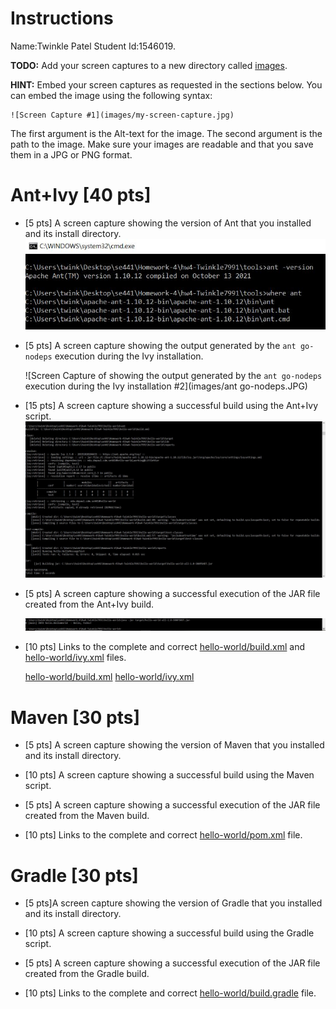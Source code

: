 # Instructions
Name:Twinkle Patel Student Id:1546019.

**TODO:** Add your screen captures to a new directory called [images](images).

**HINT:** Embed your screen captures as requested in the sections below. You can embed the image using the following syntax:

```
![Screen Capture #1](images/my-screen-capture.jpg)
```

The first argument is the Alt-text for the image. The second argument is the path to the image. Make sure your images are readable and that you save them in a JPG or PNG format.

# Ant+Ivy [40 pts]
- [5 pts] A screen capture showing the version of Ant that you installed and its install directory.
   ![Screen Capture of Ant version and location directory #1](images/Version_of_ant_Installed_dir.JPG)
- [5 pts] A screen capture showing the output generated by the `ant go-nodeps` execution during the Ivy installation.

   ![Screen Capture of showing the output generated by the `ant go-nodeps` execution during the Ivy installation #2](images/ant go-nodeps.JPG)

- [15 pts] A screen capture showing a successful build using the Ant+Ivy script.
   ![Screen Capture of showing a successful build using the Ant+Ivy script #3](images/Successful-uild-usind-ant+ivy-script.JPG)

- [5 pts] A screen capture showing a successful execution of the JAR file created from the Ant+Ivy build.

   ![Screen Capture showing a successful execution of the JAR file from the Ant+Ivy build #4](images/Successful-execution-of-jar-file-created-from-ant+ivy.JPG)
- [10 pts] Links to the complete and correct [hello-world/build.xml](hello-world/build.xml) and [hello-world/ivy.xml](hello-world/ivy.xml) files.
   
   [hello-world/build.xml](hello-world/build.xml)
   [hello-world/ivy.xml](hello-world/ivy.xml)

# Maven [30 pts]
- [5 pts] A screen capture showing the version of Maven that you installed and its install directory.



- [10 pts] A screen capture showing a successful build using the Maven script.







- [5 pts] A screen capture showing a successful execution of the JAR file created from the Maven build.

- [10 pts] Links to the complete and correct [hello-world/pom.xml](hello-world/pom.xml) file.

# Gradle [30 pts]
- [5 pts]A screen capture showing the version of Gradle that you installed and its install directory.

- [10 pts] A screen capture showing a successful build using the Gradle script.

- [5 pts] A screen capture showing a successful execution of the JAR file created from the Gradle build.

- [10 pts] Links to the complete and correct [hello-world/build.gradle](hello-world/build.gradle) file.
